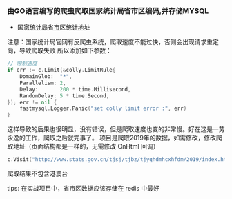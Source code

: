 ### 由GO语言编写的爬虫爬取国家统计局省市区编码,并存储MYSQL

* [国家统计局省市区统计地址](http://www.stats.gov.cn/tjsj/tjbz/tjyqhdmhcxhfdm)

注意：国家统计局官网有反爬虫系统，爬取速度不能过快，否则会出现请求重定向，导致爬取失败
所以添加如下参数：
```go
// 限制速度
if err := c.Limit(&colly.LimitRule{
    DomainGlob:  "*", 
    Parallelism: 2,
    Delay:       200 * time.Millisecond, 
    RandomDelay: 5 * time.Second,
}); err != nil {
    fastmysql.Logger.Panic("set colly limit error :", err)
}
```
这样导致的后果也很明显，没有错误，但是爬取速度也变的非常慢。好在这是一劳永逸的工作，爬取之后就完事了。
项目是爬取2019年的数据，如需修改，修改爬取地址（页面结构都是一样的，无需修改 OnHtml 回调）
```go
c.Visit("http://www.stats.gov.cn/tjsj/tjbz/tjyqhdmhcxhfdm/2019/index.html")
```
爬取结果不包含港澳台

tips: 在实战项目中，省市区数据应该存储在 redis 中最好